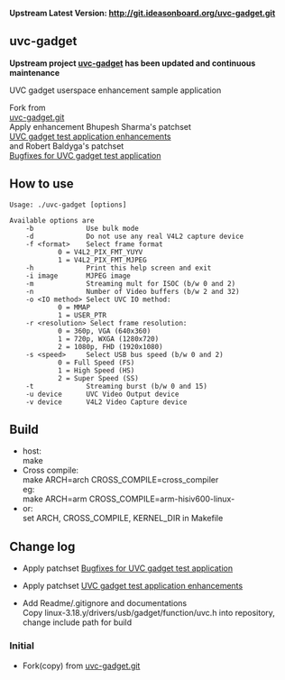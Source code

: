 **Upstream Latest Version: http://git.ideasonboard.org/uvc-gadget.git**

## uvc-gadget

**Upstream project [uvc-gadget](http://git.ideasonboard.org/uvc-gadget.git) has been updated and continuous maintenance**

UVC gadget userspace enhancement sample application

Fork from  
[uvc-gadget.git](http://git.ideasonboard.org/uvc-gadget.git)  
Apply enhancement Bhupesh Sharma's patchset  
[UVC gadget test application enhancements](https://www.spinics.net/lists/linux-usb/msg84376.html)  
and Robert Baldyga's patchset  
[Bugfixes for UVC gadget test application](https://www.spinics.net/lists/linux-usb/msg99220.html)  

## How to use

    Usage: ./uvc-gadget [options]
    
    Available options are
        -b             Use bulk mode
        -d             Do not use any real V4L2 capture device
        -f <format>    Select frame format
                0 = V4L2_PIX_FMT_YUYV
                1 = V4L2_PIX_FMT_MJPEG
        -h             Print this help screen and exit
        -i image       MJPEG image
        -m             Streaming mult for ISOC (b/w 0 and 2)
        -n             Number of Video buffers (b/w 2 and 32)
        -o <IO method> Select UVC IO method:
                0 = MMAP
                1 = USER_PTR
        -r <resolution> Select frame resolution:
                0 = 360p, VGA (640x360)
                1 = 720p, WXGA (1280x720)
                2 = 1080p, FHD (1920x1080)
        -s <speed>     Select USB bus speed (b/w 0 and 2)
                0 = Full Speed (FS)
                1 = High Speed (HS)
                2 = Super Speed (SS)
        -t             Streaming burst (b/w 0 and 15)
        -u device      UVC Video Output device
        -v device      V4L2 Video Capture device

## Build  

- host:  
    make
- Cross compile:  
    make ARCH=arch CROSS_COMPILE=cross_compiler  
    eg:  
    make ARCH=arm CROSS_COMPILE=arm-hisiv600-linux-  
- or:  
    set ARCH, CROSS_COMPILE, KERNEL_DIR in Makefile

## Change log

- Apply patchset [Bugfixes for UVC gadget test application](https://www.spinics.net/lists/linux-usb/msg99220.html)  

- Apply patchset [UVC gadget test application enhancements](https://www.spinics.net/lists/linux-usb/msg84376.html)  

- Add Readme/.gitignore and documentations  
  Copy linux-3.18.y/drivers/usb/gadget/function/uvc.h into repository, change include path for build

### Initial

- Fork(copy) from [uvc-gadget.git](http://git.ideasonboard.org/uvc-gadget.git)

